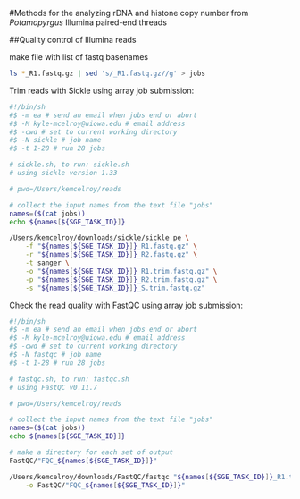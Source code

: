 #Methods for the analyzing rDNA and histone copy number from *Potamopyrgus* Illumina paired-end threads

##Quality control of Illumina reads

make file with list of fastq basenames
```sh
ls *_R1.fastq.gz | sed 's/_R1.fastq.gz//g' > jobs
```
Trim reads with Sickle using array job submission:
```bash
#!/bin/sh
#$ -m ea # send an email when jobs end or abort
#$ -M kyle-mcelroy@uiowa.edu # email address
#$ -cwd # set to current working directory
#$ -N sickle # job name
#$ -t 1-28 # run 28 jobs

# sickle.sh, to run: sickle.sh
# using sickle version 1.33

# pwd=/Users/kemcelroy/reads

# collect the input names from the text file "jobs"
names=($(cat jobs))
echo ${names[${SGE_TASK_ID}]}

/Users/kemcelroy/downloads/sickle/sickle pe \
	-f "${names[${SGE_TASK_ID}]}_R1.fastq.gz" \
	-r "${names[${SGE_TASK_ID}]}_R2.fastq.gz" \
	-t sanger \
	-o "${names[${SGE_TASK_ID}]}_R1.trim.fastq.gz" \
	-p "${names[${SGE_TASK_ID}]}_R2.trim.fastq.gz" \
	-s "${names[${SGE_TASK_ID}]}_S.trim.fastq.gz"
```
Check the read quality with FastQC using array job submission:
```bash
#!/bin/sh
#$ -m ea # send an email when jobs end or abort
#$ -M kyle-mcelroy@uiowa.edu # email address
#$ -cwd # set to current working directory
#$ -N fastqc # job name
#$ -t 1-28 # run 28 jobs

# fastqc.sh, to run: fastqc.sh
# using FastQC v0.11.7

# pwd=/Users/kemcelroy/reads

# collect the input names from the text file "jobs"
names=($(cat jobs))
echo ${names[${SGE_TASK_ID}]}

# make a directory for each set of output
FastQC/"FQC_${names[${SGE_TASK_ID}]}"

/Users/kemcelroy/downloads/FastQC/fastqc "${names[${SGE_TASK_ID}]}_R1.trim.fastq.gz" "${names[${SGE_TASK_ID}]}_R2.trim.fastq.gz" \
	-o FastQC/"FQC_${names[${SGE_TASK_ID}]}"
```
